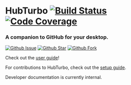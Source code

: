 # HubTurbo [![Build Status](https://img.shields.io/travis/HubTurbo/HubTurbo.svg?style=flat)](https://travis-ci.org/HubTurbo/HubTurbo) [![Code Coverage](https://img.shields.io/coveralls/HubTurbo/HubTurbo.svg?style=flat)](https://coveralls.io/r/HubTurbo/HubTurbo)

### A companion to GitHub for your desktop.

[![Github Issue](https://img.shields.io/github/issues/HubTurbo/HubTurbo.svg?style=flat)](https://github.com/HubTurbo/HubTurbo/issues) [![Github Star](https://img.shields.io/github/stars/HubTurbo/HubTurbo.svg?style=flat)](https://github.com/HubTurbo/HubTurbo/stargazers) [![Github Fork](https://img.shields.io/github/forks/HubTurbo/HubTurbo.svg?style=flat)](https://github.com/HubTurbo/HubTurbo/network)

Check out the [user guide](https://github.com/HubTurbo/HubTurbo/wiki/Getting-Started)!

For contributions to HubTurbo, check out the [setup guide](https://github.com/HubTurbo/HubTurbo/wiki/Development-Environment).

Developer documentation is currently internal.
